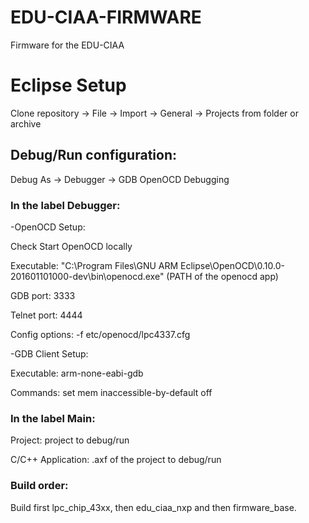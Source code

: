 # EDU-CIAA-FIRMWARE
Firmware for the EDU-CIAA 
# Eclipse Setup
Clone repository -> File -> Import -> General -> Projects from folder or archive
 
## Debug/Run configuration:
Debug As -> Debugger -> GDB OpenOCD Debugging

### In the label Debugger:

  -OpenOCD Setup:

   Check Start OpenOCD locally
   
   Executable: "C:\Program Files\GNU ARM Eclipse\OpenOCD\0.10.0-201601101000-dev\bin\openocd.exe" (PATH of the openocd app)
   
   GDB port: 3333
   
   Telnet port: 4444
   
   Config options: -f etc/openocd/lpc4337.cfg
   
   -GDB Client Setup:
   
   Executable: arm-none-eabi-gdb
   
   Commands: set mem inaccessible-by-default off
   
### In the label Main:

  Project: project to debug/run
  
  C/C++ Application: .axf of the project to debug/run
     
### Build order: 

  Build first lpc_chip_43xx, then edu_ciaa_nxp and then              firmware_base.
